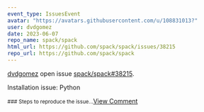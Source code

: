 ```yaml
---
event_type: IssuesEvent
avatar: "https://avatars.githubusercontent.com/u/108831013?"
user: dvdgomez
date: 2023-06-07
repo_name: spack/spack
html_url: https://github.com/spack/spack/issues/38215
repo_url: https://github.com/spack/spack
---
```


<a href='https://github.com/dvdgomez' target='_blank'>dvdgomez</a> open issue <a href='https://github.com/spack/spack/issues/38215' target='_blank'>spack/spack#38215</a>.

<p>Installation issue: Python</p><small>### Steps to reproduce the issue...</small><a href='https://github.com/spack/spack/issues/38215' target='_blank'>View Comment</a>